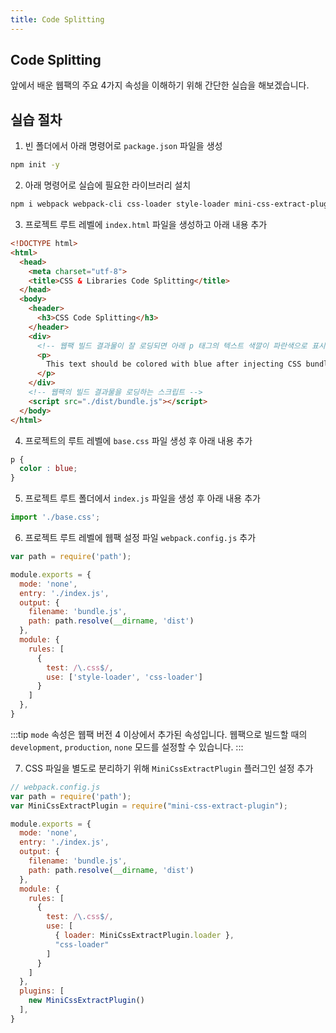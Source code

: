 ```yaml
---
title: Code Splitting
---
```


## Code Splitting

앞에서 배운 웹팩의 주요 4가지 속성을 이해하기 위해 간단한 실습을 해보겠습니다.

## 실습 절차

1. 빈 폴더에서 아래 명령어로 `package.json` 파일을 생성

```bash
npm init -y
```

2. 아래 명령어로 실습에 필요한 라이브러리 설치

```bash
npm i webpack webpack-cli css-loader style-loader mini-css-extract-plugin -D
```

3. 프로젝트 루트 레벨에 `index.html` 파일을 생성하고 아래 내용 추가

```html
<!DOCTYPE html>
<html>
  <head>
    <meta charset="utf-8">
    <title>CSS & Libraries Code Splitting</title>
  </head>
  <body>
    <header>
      <h3>CSS Code Splitting</h3>
    </header>
    <div>
      <!-- 웹팩 빌드 결과물이 잘 로딩되면 아래 p 태그의 텍스트 색깔이 파란색으로 표시됨 -->
      <p>
        This text should be colored with blue after injecting CSS bundle
      </p>
    </div>
    <!-- 웹팩의 빌드 결과물을 로딩하는 스크립트 -->
    <script src="./dist/bundle.js"></script>
  </body>
</html>
```

4. 프로젝트의 루트 레벨에 `base.css` 파일 생성 후 아래 내용 추가

```css
p {
  color : blue;
}
```

5. 프로젝트 루트 폴더에서 `index.js` 파일을 생성 후 아래 내용 추가

```js
import './base.css';
```

6. 프로젝트 루트 레벨에 웹팩 설정 파일 `webpack.config.js` 추가

```js
var path = require('path');

module.exports = {
  mode: 'none',
  entry: './index.js',
  output: {
    filename: 'bundle.js',
    path: path.resolve(__dirname, 'dist')
  },
  module: {
    rules: [
      {
        test: /\.css$/,
        use: ['style-loader', 'css-loader']
      }
    ]
  },
}
```

:::tip
`mode` 속성은 웹팩 버전 4 이상에서 추가된 속성입니다. 웹팩으로 빌드할 때의 `development`, `production`, `none` 모드를 설정할 수 있습니다.
:::

7. CSS 파일을 별도로 분리하기 위해 `MiniCssExtractPlugin` 플러그인 설정 추가

```js {3,16-19,24-26}
// webpack.config.js
var path = require('path');
var MiniCssExtractPlugin = require("mini-css-extract-plugin");

module.exports = {
  mode: 'none',
  entry: './index.js',
  output: {
    filename: 'bundle.js',
    path: path.resolve(__dirname, 'dist')
  },
  module: {
    rules: [
      {
        test: /\.css$/,
        use: [
          { loader: MiniCssExtractPlugin.loader },
          "css-loader"
        ]
      }
    ]
  },
  plugins: [
    new MiniCssExtractPlugin()
  ],
}
```
